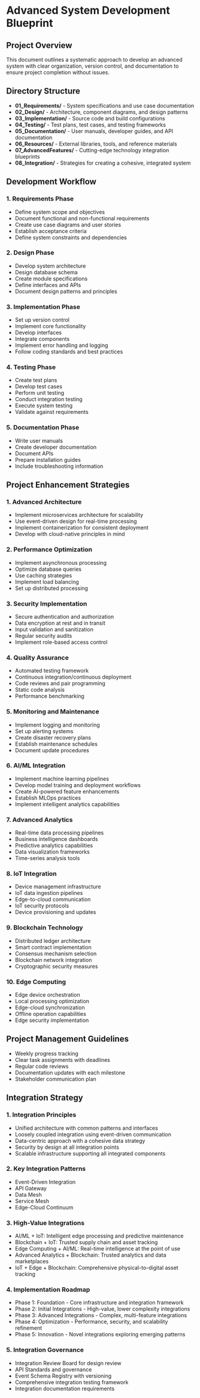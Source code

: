 # Advanced System Development Blueprint

## Project Overview
This document outlines a systematic approach to develop an advanced system with clear organization, version control, and documentation to ensure project completion without issues.

## Directory Structure
- **01_Requirements/** - System specifications and use case documentation
- **02_Design/** - Architecture, component diagrams, and design patterns
- **03_Implementation/** - Source code and build configurations
- **04_Testing/** - Test plans, test cases, and testing frameworks
- **05_Documentation/** - User manuals, developer guides, and API documentation
- **06_Resources/** - External libraries, tools, and reference materials
- **07_AdvancedFeatures/** - Cutting-edge technology integration blueprints
- **08_Integration/** - Strategies for creating a cohesive, integrated system

## Development Workflow

### 1. Requirements Phase
- Define system scope and objectives
- Document functional and non-functional requirements
- Create use case diagrams and user stories
- Establish acceptance criteria
- Define system constraints and dependencies

### 2. Design Phase
- Develop system architecture
- Design database schema
- Create module specifications
- Define interfaces and APIs
- Document design patterns and principles

### 3. Implementation Phase
- Set up version control
- Implement core functionality
- Develop interfaces
- Integrate components
- Implement error handling and logging
- Follow coding standards and best practices

### 4. Testing Phase
- Create test plans
- Develop test cases
- Perform unit testing
- Conduct integration testing
- Execute system testing
- Validate against requirements

### 5. Documentation Phase
- Write user manuals
- Create developer documentation
- Document APIs
- Prepare installation guides
- Include troubleshooting information

## Project Enhancement Strategies

### 1. Advanced Architecture
- Implement microservices architecture for scalability
- Use event-driven design for real-time processing
- Implement containerization for consistent deployment
- Develop with cloud-native principles in mind

### 2. Performance Optimization
- Implement asynchronous processing
- Optimize database queries
- Use caching strategies
- Implement load balancing
- Set up distributed processing

### 3. Security Implementation
- Secure authentication and authorization
- Data encryption at rest and in transit
- Input validation and sanitization
- Regular security audits
- Implement role-based access control

### 4. Quality Assurance
- Automated testing framework
- Continuous integration/continuous deployment
- Code reviews and pair programming
- Static code analysis
- Performance benchmarking

### 5. Monitoring and Maintenance
- Implement logging and monitoring
- Set up alerting systems
- Create disaster recovery plans
- Establish maintenance schedules
- Document update procedures

### 6. AI/ML Integration
- Implement machine learning pipelines
- Develop model training and deployment workflows
- Create AI-powered feature enhancements
- Establish MLOps practices
- Implement intelligent analytics capabilities

### 7. Advanced Analytics
- Real-time data processing pipelines
- Business intelligence dashboards
- Predictive analytics capabilities
- Data visualization frameworks
- Time-series analysis tools

### 8. IoT Integration
- Device management infrastructure
- IoT data ingestion pipelines
- Edge-to-cloud communication
- IoT security protocols
- Device provisioning and updates

### 9. Blockchain Technology
- Distributed ledger architecture
- Smart contract implementation
- Consensus mechanism selection
- Blockchain network integration
- Cryptographic security measures

### 10. Edge Computing
- Edge device orchestration
- Local processing optimization
- Edge-cloud synchronization
- Offline operation capabilities
- Edge security implementation

## Project Management Guidelines
- Weekly progress tracking
- Clear task assignments with deadlines
- Regular code reviews
- Documentation updates with each milestone
- Stakeholder communication plan

## Integration Strategy

### 1. Integration Principles
- Unified architecture with common patterns and interfaces
- Loosely coupled integration using event-driven communication
- Data-centric approach with a cohesive data strategy
- Security by design at all integration points
- Scalable infrastructure supporting all integrated components

### 2. Key Integration Patterns
- Event-Driven Integration
- API Gateway
- Data Mesh
- Service Mesh
- Edge-Cloud Continuum

### 3. High-Value Integrations
- AI/ML + IoT: Intelligent edge processing and predictive maintenance
- Blockchain + IoT: Trusted supply chain and asset tracking
- Edge Computing + AI/ML: Real-time intelligence at the point of use
- Advanced Analytics + Blockchain: Trusted analytics and data marketplaces
- IoT + Edge + Blockchain: Comprehensive physical-to-digital asset tracking

### 4. Implementation Roadmap
- Phase 1: Foundation - Core infrastructure and integration framework
- Phase 2: Initial Integrations - High-value, lower complexity integrations
- Phase 3: Advanced Integrations - Complex, multi-feature integrations
- Phase 4: Optimization - Performance, security, and scalability refinement
- Phase 5: Innovation - Novel integrations exploring emerging patterns

### 5. Integration Governance
- Integration Review Board for design review
- API Standards and governance
- Event Schema Registry with versioning
- Comprehensive integration testing framework
- Integration documentation requirements
